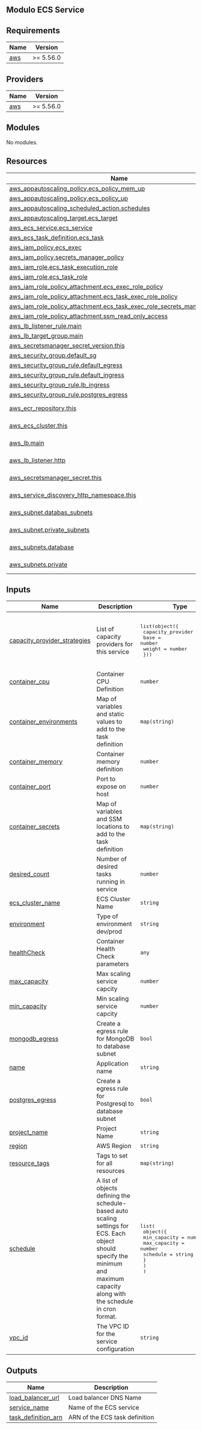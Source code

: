 ## Modulo ECS Service
<!-- BEGIN_TF_DOCS -->
## Requirements

| Name | Version |
|------|---------|
| <a name="requirement_aws"></a> [aws](#requirement\_aws) | >= 5.56.0 |

## Providers

| Name | Version |
|------|---------|
| <a name="provider_aws"></a> [aws](#provider\_aws) | >= 5.56.0 |

## Modules

No modules.

## Resources

| Name | Type |
|------|------|
| [aws_appautoscaling_policy.ecs_policy_mem_up](https://registry.terraform.io/providers/hashicorp/aws/latest/docs/resources/appautoscaling_policy) | resource |
| [aws_appautoscaling_policy.ecs_policy_up](https://registry.terraform.io/providers/hashicorp/aws/latest/docs/resources/appautoscaling_policy) | resource |
| [aws_appautoscaling_scheduled_action.schedules](https://registry.terraform.io/providers/hashicorp/aws/latest/docs/resources/appautoscaling_scheduled_action) | resource |
| [aws_appautoscaling_target.ecs_target](https://registry.terraform.io/providers/hashicorp/aws/latest/docs/resources/appautoscaling_target) | resource |
| [aws_ecs_service.ecs_service](https://registry.terraform.io/providers/hashicorp/aws/latest/docs/resources/ecs_service) | resource |
| [aws_ecs_task_definition.ecs_task](https://registry.terraform.io/providers/hashicorp/aws/latest/docs/resources/ecs_task_definition) | resource |
| [aws_iam_policy.ecs_exec](https://registry.terraform.io/providers/hashicorp/aws/latest/docs/resources/iam_policy) | resource |
| [aws_iam_policy.secrets_manager_policy](https://registry.terraform.io/providers/hashicorp/aws/latest/docs/resources/iam_policy) | resource |
| [aws_iam_role.ecs_task_execution_role](https://registry.terraform.io/providers/hashicorp/aws/latest/docs/resources/iam_role) | resource |
| [aws_iam_role.ecs_task_role](https://registry.terraform.io/providers/hashicorp/aws/latest/docs/resources/iam_role) | resource |
| [aws_iam_role_policy_attachment.ecs_exec_role_policy](https://registry.terraform.io/providers/hashicorp/aws/latest/docs/resources/iam_role_policy_attachment) | resource |
| [aws_iam_role_policy_attachment.ecs_task_exec_role_policy](https://registry.terraform.io/providers/hashicorp/aws/latest/docs/resources/iam_role_policy_attachment) | resource |
| [aws_iam_role_policy_attachment.ecs_task_exec_role_secrets_manager_policy](https://registry.terraform.io/providers/hashicorp/aws/latest/docs/resources/iam_role_policy_attachment) | resource |
| [aws_iam_role_policy_attachment.ssm_read_only_access](https://registry.terraform.io/providers/hashicorp/aws/latest/docs/resources/iam_role_policy_attachment) | resource |
| [aws_lb_listener_rule.main](https://registry.terraform.io/providers/hashicorp/aws/latest/docs/resources/lb_listener_rule) | resource |
| [aws_lb_target_group.main](https://registry.terraform.io/providers/hashicorp/aws/latest/docs/resources/lb_target_group) | resource |
| [aws_secretsmanager_secret_version.this](https://registry.terraform.io/providers/hashicorp/aws/latest/docs/resources/secretsmanager_secret_version) | resource |
| [aws_security_group.default_sg](https://registry.terraform.io/providers/hashicorp/aws/latest/docs/resources/security_group) | resource |
| [aws_security_group_rule.default_egress](https://registry.terraform.io/providers/hashicorp/aws/latest/docs/resources/security_group_rule) | resource |
| [aws_security_group_rule.default_ingress](https://registry.terraform.io/providers/hashicorp/aws/latest/docs/resources/security_group_rule) | resource |
| [aws_security_group_rule.lb_ingress](https://registry.terraform.io/providers/hashicorp/aws/latest/docs/resources/security_group_rule) | resource |
| [aws_security_group_rule.postgres_egress](https://registry.terraform.io/providers/hashicorp/aws/latest/docs/resources/security_group_rule) | resource |
| [aws_ecr_repository.this](https://registry.terraform.io/providers/hashicorp/aws/latest/docs/data-sources/ecr_repository) | data source |
| [aws_ecs_cluster.this](https://registry.terraform.io/providers/hashicorp/aws/latest/docs/data-sources/ecs_cluster) | data source |
| [aws_lb.main](https://registry.terraform.io/providers/hashicorp/aws/latest/docs/data-sources/lb) | data source |
| [aws_lb_listener.http](https://registry.terraform.io/providers/hashicorp/aws/latest/docs/data-sources/lb_listener) | data source |
| [aws_secretsmanager_secret.this](https://registry.terraform.io/providers/hashicorp/aws/latest/docs/data-sources/secretsmanager_secret) | data source |
| [aws_service_discovery_http_namespace.this](https://registry.terraform.io/providers/hashicorp/aws/latest/docs/data-sources/service_discovery_http_namespace) | data source |
| [aws_subnet.databas_subnets](https://registry.terraform.io/providers/hashicorp/aws/latest/docs/data-sources/subnet) | data source |
| [aws_subnet.private_subnets](https://registry.terraform.io/providers/hashicorp/aws/latest/docs/data-sources/subnet) | data source |
| [aws_subnets.database](https://registry.terraform.io/providers/hashicorp/aws/latest/docs/data-sources/subnets) | data source |
| [aws_subnets.private](https://registry.terraform.io/providers/hashicorp/aws/latest/docs/data-sources/subnets) | data source |

## Inputs

| Name | Description | Type | Default | Required |
|------|-------------|------|---------|:--------:|
| <a name="input_capacity_provider_strategies"></a> [capacity\_provider\_strategies](#input\_capacity\_provider\_strategies) | List of capacity providers for this service | <pre>list(object({<br>    capacity_provider = string<br>    base              = number<br>    weight            = number<br>  }))</pre> | <pre>[<br>  {<br>    "base": 1,<br>    "capacity_provider": "FARGATE",<br>    "weight": 100<br>  }<br>]</pre> | no |
| <a name="input_container_cpu"></a> [container\_cpu](#input\_container\_cpu) | Container CPU Definition | `number` | n/a | yes |
| <a name="input_container_environments"></a> [container\_environments](#input\_container\_environments) | Map of variables and static values to add to the task definition | `map(string)` | `{}` | no |
| <a name="input_container_memory"></a> [container\_memory](#input\_container\_memory) | Container memory definition | `number` | n/a | yes |
| <a name="input_container_port"></a> [container\_port](#input\_container\_port) | Port to expose on host | `number` | n/a | yes |
| <a name="input_container_secrets"></a> [container\_secrets](#input\_container\_secrets) | Map of variables and SSM locations to add to the task definition | `map(string)` | `{}` | no |
| <a name="input_desired_count"></a> [desired\_count](#input\_desired\_count) | Number of desired tasks running in service | `number` | `1` | no |
| <a name="input_ecs_cluster_name"></a> [ecs\_cluster\_name](#input\_ecs\_cluster\_name) | ECS Cluster Name | `string` | n/a | yes |
| <a name="input_environment"></a> [environment](#input\_environment) | Type of environment dev/prod | `string` | `"dev"` | no |
| <a name="input_healthCheck"></a> [healthCheck](#input\_healthCheck) | Container Health Check parameters | `any` | `{}` | no |
| <a name="input_max_capacity"></a> [max\_capacity](#input\_max\_capacity) | Max scaling service capcity | `number` | `null` | no |
| <a name="input_min_capacity"></a> [min\_capacity](#input\_min\_capacity) | Min scaling service capcity | `number` | `null` | no |
| <a name="input_mongodb_egress"></a> [mongodb\_egress](#input\_mongodb\_egress) | Create a egress rule for MongoDB to database subnet | `bool` | `false` | no |
| <a name="input_name"></a> [name](#input\_name) | Application name | `string` | n/a | yes |
| <a name="input_postgres_egress"></a> [postgres\_egress](#input\_postgres\_egress) | Create a egress rule for Postgresql to database subnet | `bool` | `true` | no |
| <a name="input_project_name"></a> [project\_name](#input\_project\_name) | Project Name | `string` | n/a | yes |
| <a name="input_region"></a> [region](#input\_region) | AWS Region | `string` | n/a | yes |
| <a name="input_resource_tags"></a> [resource\_tags](#input\_resource\_tags) | Tags to set for all resources | `map(string)` | n/a | yes |
| <a name="input_schedule"></a> [schedule](#input\_schedule) | A list of objects defining the schedule-based auto scaling settings for ECS. Each object should specify the minimum and maximum capacity along with the schedule in cron format. | <pre>list(<br>    object({<br>      min_capacity = number<br>      max_capacity = number<br>      schedule     = string<br>      }<br>    )<br>  )</pre> | `[]` | no |
| <a name="input_vpc_id"></a> [vpc\_id](#input\_vpc\_id) | The VPC ID for the service configuration | `string` | n/a | yes |

## Outputs

| Name | Description |
|------|-------------|
| <a name="output_load_balancer_url"></a> [load\_balancer\_url](#output\_load\_balancer\_url) | Load balancer DNS Name |
| <a name="output_service_name"></a> [service\_name](#output\_service\_name) | Name of the ECS service |
| <a name="output_task_definition_arn"></a> [task\_definition\_arn](#output\_task\_definition\_arn) | ARN of the ECS task definition |
<!-- END_TF_DOCS -->